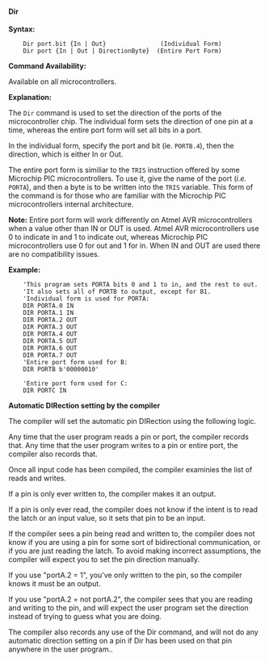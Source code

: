 <div class="section">

<div class="titlepage">

<div>

<div>

#### <span id="dir"></span>Dir

</div>

</div>

</div>

<span class="strong">**Syntax:**</span>

``` screen
    Dir port.bit {In | Out}               (Individual Form)
    Dir port {In | Out | DirectionByte}  (Entire Port Form)
```

<span class="strong">**Command Availability:**</span>

Available on all microcontrollers.

<span class="strong">**Explanation:**</span>

The `Dir` command is used to set the direction of the ports of the
microcontroller chip. The individual form sets the direction of one pin
at a time, whereas the entire port form will set all bits in a port.

In the individual form, specify the port and bit (ie. `PORTB.4`), then
the direction, which is either In or Out.

The entire port form is similiar to the `TRIS` instruction offered by
some Microchip PIC microcontrollers. To use it, give the name of the
port (<span class="emphasis">*i.e.*</span> `PORTA`), and then a byte is
to be written into the `TRIS` variable. This form of the command is for
those who are familiar with the Microchip PIC microcontrollers internal
architecture.

<span class="strong">**Note:**</span> Entire port form will work
differently on Atmel AVR microcontrollers when a value other than IN or
OUT is used. Atmel AVR microcontrollers use 0 to indicate in and 1 to
indicate out, whereas Microchip PIC microcontrollers use 0 for out and 1
for in. When IN and OUT are used there are no compatibility issues.

<span class="strong">**Example:**</span>

``` screen
    'This program sets PORTA bits 0 and 1 to in, and the rest to out.
    'It also sets all of PORTB to output, except for B1.
    'Individual form is used for PORTA:
    DIR PORTA.0 IN
    DIR PORTA.1 IN
    DIR PORTA.2 OUT
    DIR PORTA.3 OUT
    DIR PORTA.4 OUT
    DIR PORTA.5 OUT
    DIR PORTA.6 OUT
    DIR PORTA.7 OUT
    'Entire port form used for B:
    DIR PORTB b'00000010'

    'Entire port form used for C:
    DIR PORTC IN
```

<span class="strong">**Automatic DIRection setting by the
compiler**</span>

The compiler will set the automatic pin DIRection using the following
logic.

Any time that the user program reads a pin or port, the compiler records
that. Any time that the user program writes to a pin or entire port, the
compiler also records that.

Once all input code has been compiled, the compiler examinies the list
of reads and writes.

If a pin is only ever written to, the compiler makes it an output.

If a pin is only ever read, the compiler does not know if the intent is
to read the latch or an input value, so it sets that pin to be an input.

If the compiler sees a pin being read and written to, the compiler does
not know if you are using a pin for some sort of bidirectional
communication, or if you are just reading the latch. To avoid making
incorrect assumptions, the compiler will expect you to set the pin
direction manually.

If you use "portA.2 = 1", you’ve only written to the pin, so the
compiler knows it must be an output.

If you use "portA.2 = not portA.2", the compiler sees that you are
reading and writing to the pin, and will expect the user program set the
direction instead of trying to guess what you are doing.

The compiler also records any use of the Dir command, and will not do
any automatic direction setting on a pin if Dir has been used on that
pin anywhere in the user program..

</div>
